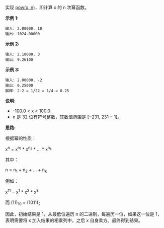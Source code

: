 实现 [pow(x, n)](https://www.cplusplus.com/reference/valarray/pow/)，即计算 x 的 n 次幂函数。

**示例 1:**

```
输入: 2.00000, 10
输出: 1024.00000
```

**示例 2:**

```
输入: 2.10000, 3
输出: 9.26100
```

**示例 3:**

```
输入: 2.00000, -2
输出: 0.25000
解释: 2-2 = 1/22 = 1/4 = 0.25
```

**说明:**

- -100.0 < x < 100.0
- n 是 32 位有符号整数，其数值范围是 [−231, 231 − 1]。

**思路:**

根据幂的性质：

x<sup>n</sup> = x<sup>n<sub>1</sub></sup> * x<sup>n<sub>2</sub></sup> * ... * x<sup>n<sub>k</sub></sup>

其中：

n = n<sub>1</sub> + n<sub>2</sub> + ... + n<sub>k</sub>

例如：

x<sup>11</sup> = x<sup>1</sup> * x<sup>2</sup> * x<sup>8</sup>

而 (11)<sub>10</sub> = (1011)<sub>2</sub>

因此，初始结果是 1，从最低位遍历 n 的二进制，每遍历一位，如果这一位是 1，表明需要将 x 加入结果的相乘列中，之后 x 自身乘方。最终得到结果。
